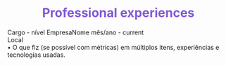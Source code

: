 <h1 align="center" style="color: #805ad5; font-weight: bold;">Professional experiences</h1>
Cargo - nível               EmpresaNome               mês/ano - current </br>
                                                                  Local </br>
•	O que fiz (se possível com métricas) em múltiplos itens, experiências e tecnologias usadas.
